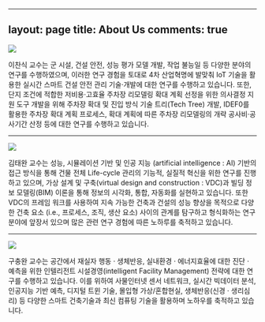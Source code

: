 ---
layout: page
title: About Us
comments: true
--

<img src="{{site.baseurl}}/assets/images/people/chansiklee.jpg"> 

이찬식 교수는 군 시설, 건설 안전, 성능 평가 모델 개발, 작업 불능일 등 다양한 분야의 연구를 수행하였으며, 이러한 연구 경험을 토대로 4차 산업혁명에 발맞춰 IoT 기술을 활용한 실시간 스마트 건설 안전 관리 기술·개발에 대한 연구를 수행하고 있습니다. 또한, 단지 조건에 적합한 저비용·고효율 주차장 리모델링 확대 계획 선정을 위한 의사결정 지원 도구 개발을 위해 주차장 확대 및 진입 방식 기술 트리(Tech Tree) 개발, IDEF0를 활용한 주차장 확대 계획 프로세스, 확대 계획에 따른 주차장 리모델링의 개략 공사비·공사기간 산정 등에 대한 연구를 수행하고 있습니다.

<hr>

<img src="{{site.baseurl}}/assets/images/people/taewankim.gif"> 

김태완 교수는 성능, 시뮬레이션 기반 및 인공 지능 (artificial intelligence : AI) 기반의 접근 방식을 통해 건물 전체 Life-cycle 관리의 기능적, 실질적 혁신을 위한 연구를 진행하고 있으며, 가상 설계 및 구축(virtual design and construction : VDC)과 빌딩 정보 모델링(BIM) 이론을 통해 정보의 시각화, 통합, 자동화를 실현하고 있습니다. 또한 VDC의 프레임 워크를 사용하여 지속 가능한 건축과 건설의 성능 향상을 목적으로 다양한 건축 요소 (i.e., 프로세스, 조직, 생산 요소) 사이의 관계를 탐구하고 형식화하는 연구 분야에 앞장서 있으며 많은 관련 연구 경험에 따른 노하루를 축적하고 있습니다.

<hr>
                                                                    
<img src="{{site.baseurl}}/assets/images/people/chungwankoo.gif"> 

구충완 교수는 공간에서 재실자 행동 · 생체반응, 실내환경 · 에너지효율에 대한 진단 · 예측을 위한 인텔리전트 시설경영(intelligent Facility Management) 전략에 대한 연구를 수행하고 있습니다. 이를 위하여 사물인터넷 센서 네트워크, 실시간 빅데이터 분석, 인공지능 기반 예측, 디지털 트윈 기술, 몰입형 가상/혼합현실, 생체반응(신경 · 생리심리) 등 다양한 스마트 건축기술과 최신 컴퓨팅 기술을 활용하며 노하우를 축적하고 있습니다.
                    
                                                                    
